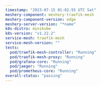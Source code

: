 ```yaml
---
timestamp: "2023-07-15 01:02:55 UTC Sat"
meshery-component: meshery-traefik-mesh
meshery-component-version: edge
meshery-server-version: "*name"
k8s-distro: minikube
k8s-version: "v1.22.2"
service-mesh: traefik-mesh
service-mesh-version: ""
tests:
  pod/traefik-mesh-controller: "Running"
  pod/traefik-mesh-proxy: "Running"
  pod/grafana-core: "Running"
  pod/jaeger: "Running"
  pod/prometheus-core: "Running"
overall-status: "passing"
---
```

